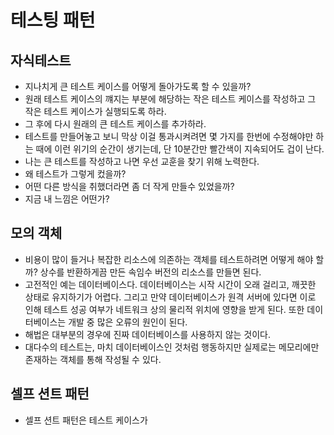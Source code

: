 # 테스팅 패턴

## 자식테스트

* 지나치게 큰 테스트 케이스를 어떻게 돌아가도록 할 수 있을까?
* 원래 테스트 케이스의 꺠지는 부분에 해당하는 작은 테스트 케이스를 작성하고 그 작은 테스트 케이스가 실행되도록 하라.
* 그 후에 다시 원래의 큰 테스트 케이스를 추가하라.
* 테스트를 만들어놓고 보니 막상 이걸 통과시켜려면 몇 가지를 한번에 수정해야만 하는 때에 이런 위기의 순간이 생기는데, 단 10분간만 빨간색이 지속되어도 겁이 난다.
* 나는 큰 테스트를 작성하고 나면 우선 교훈을 찾기 위해 노력한다.
* 왜 테스트가 그렇게 컸을까?
* 어떤 다른 방식을 취했더라면 좀 더 작게 만들수 있었을까?
* 지금 내 느낌은 어떤가?

## 모의 객체

* 비용이 많이 들거나 복잡한 리소스에 의존하는 객체를 테스트하려면 어떻게 해야 할까? 상수를 반환하게끔 만든 속임수 버전의 리소스를 만들면 된다.
* 고전적인 예는 데이터베이스다. 데이터베이스는 시작 시간이 오래 걸리고, 깨끗한 상태로 유지하기가 어렵다. 그리고 만약 데이터베이스가 원격 서버에 있다면 이로 인해 테스트 성공 여부가 네트워크 상의 물리적 위치에 영향을 받게 된다. 또한 데이터베이스는 개발 중 많은 오류의 원인이 된다.
* 해법은 대부분의 경우에 진짜 데이터베이스를 사용하지 않는 것이다.
* 대다수의 테스트는, 마치 데이터베이스인 것처럼 행동하지만 실제로는 메모리에만 존재하는 객체를 통해 작성될 수 있다.

## 셀프 션트 패턴

* 셀프 션트 패턴은 테스트 케이스가